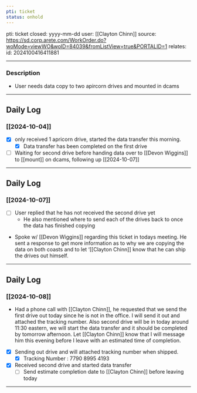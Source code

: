 ```yaml
---
pti: ticket
status: onhold
---
```

pti: ticket 
closed: yyyy-mm-dd
user: [[Clayton Chinn]]
source: https://sd.corp.arete.com/WorkOrder.do?woMode=viewWO&woID=84039&fromListView=true&PORTALID=1
relates: 
id: 2024100416411881

---
### Description
- User needs data copy to two apircorn drives and mounted in dcams
---
## Daily Log
### [[2024-10-04]]
- [x] only received 1 apricorn drive, started the data transfer this morning.
	- [x] Data transfer has been completed on the first drive
- [ ] Waiting for second drive before handing data over to [[Devon Wiggins]] to [[mount]] on dcams, following up [[2024-10-07]]
---
## Daily Log
### [[2024-10-07]]
- [ ] User replied that he has not received the second drive yet
	- He also mentioned where to send each of the drives back to once the data has finished copying
- Spoke w/ [[Devon Wiggins]] regarding this ticket in todays meeting. He sent a response to get more information as to why we are copying the data on both coasts and to let ‘[[Clayton Chinn]] know that he can ship the drives out himself.
---
## Daily Log
### [[2024-10-08]]
- Had a phone call with [[Clayton Chinn]], he requested that we send the first drive out today since he is not in the office. I will send it out and attached the tracking number. Also second drive will be in today around 11:30 eastern, we will start the data transfer and it should be completed by tomorrow afternoon. Let [[Clayton Chinn]] know that I will message him this evening before I leave with an estimated time of completion.
- [x] Sending out drive and will attached tracking number when shipped.
	- [x] Tracking Number : 7790 8995 4193
- [x] Received second drive and started data transfer
	- [ ] Send estimate completion date to [[Clayton Chinn]] before leaving today
---
